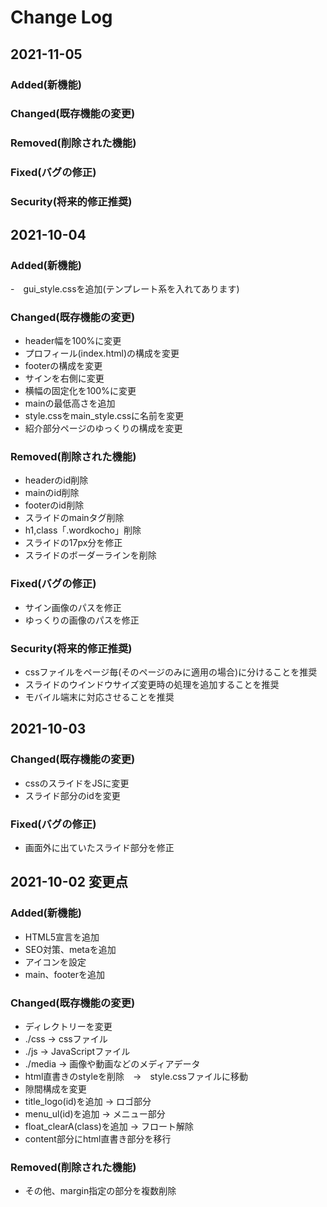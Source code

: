 # Change Log

## 2021-11-05
### Added(新機能)

### Changed(既存機能の変更)


### Removed(削除された機能)


### Fixed(バグの修正)


### Security(将来的修正推奨)


## 2021-10-04
### Added(新機能)
-　gui_style.cssを追加(テンプレート系を入れてあります)

### Changed(既存機能の変更)
- header幅を100%に変更
- プロフィール(index.html)の構成を変更
- footerの構成を変更
- サインを右側に変更
- 横幅の固定化を100%に変更
- mainの最低高さを追加
- style.cssをmain_style.cssに名前を変更
- 紹介部分ページのゆっくりの構成を変更

### Removed(削除された機能)
- headerのid削除
- mainのid削除
- footerのid削除
- スライドのmainタグ削除
- h1,class「.wordkocho」削除
- スライドの17px分を修正
- スライドのボーダーラインを削除

### Fixed(バグの修正)
- サイン画像のパスを修正
- ゆっくりの画像のパスを修正

### Security(将来的修正推奨)
- cssファイルをページ毎(そのページのみに適用の場合)に分けることを推奨
- スライドのウインドウサイズ変更時の処理を追加することを推奨
- モバイル端末に対応させることを推奨

## 2021-10-03
### Changed(既存機能の変更)
- cssのスライドをJSに変更
- スライド部分のidを変更

### Fixed(バグの修正)
- 画面外に出ていたスライド部分を修正

## 2021-10-02 変更点
### Added(新機能)
- HTML5宣言を追加
- SEO対策、metaを追加
- アイコンを設定
- main、footerを追加

### Changed(既存機能の変更)
- ディレクトリーを変更
- ./css → cssファイル
- ./js → JavaScriptファイル
- ./media → 画像や動画などのメディアデータ
- html直書きのstyleを削除　→　style.cssファイルに移動
- 隙間構成を変更
- title_logo(id)を追加 → ロゴ部分
- menu_ul(id)を追加 → メニュー部分
- float_clearA(class)を追加 → フロート解除
- content部分にhtml直書き部分を移行

### Removed(削除された機能)
- その他、margin指定の部分を複数削除

